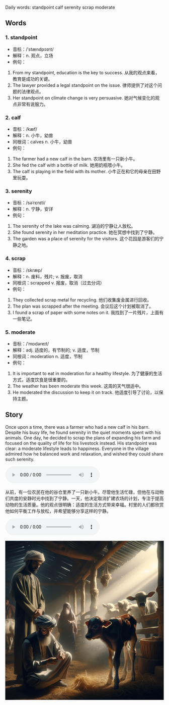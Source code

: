 Daily words: standpoint calf serenity scrap moderate

## Words
### 1. standpoint
- 音标：/ˈstændpɔɪnt/ <span style="cursor: pointer;" onclick="document.getElementById('audio-player-1').play()"><i class="fas fa-volume-up"></i></span>
<audio id="audio-player-1" src="audios/words/standpoint.mp3" style="display:none;"></audio>
- 解释：n. 观点，立场
- 例句：
1. From my standpoint, education is the key to success.
从我的观点来看，教育是成功的关键。
2. The lawyer provided a legal standpoint on the issue.
律师提供了对这个问题的法律观点。
3. Her standpoint on climate change is very persuasive.
她对气候变化的观点非常有说服力。

### 2. calf
- 音标：/kæf/ <span style="cursor: pointer;" onclick="document.getElementById('audio-player-2').play()"><i class="fas fa-volume-up"></i></span>
<audio id="audio-player-2" src="audios/words/calf.mp3" style="display:none;"></audio>
- 解释：n. 小牛，幼兽
- 同根词：calves n. 小牛，幼兽
- 例句：
1. The farmer had a new calf in the barn.
农场里有一只新小牛。 
2. She fed the calf with a bottle of milk.
她用奶瓶喂小牛。 
3. The calf is playing in the field with its mother.
小牛正在和它的母亲在田野里玩耍。

### 3. serenity
- 音标：/səˈrɛnɪti/ <span style="cursor: pointer;" onclick="document.getElementById('audio-player-3').play()"><i class="fas fa-volume-up"></i></span>
<audio id="audio-player-3" src="audios/words/serenity.mp3" style="display:none;"></audio>
- 解释：n. 宁静，安详
- 例句：
1. The serenity of the lake was calming.
湖泊的宁静让人放松。 
2. She found serenity in her meditation practice.
她在冥想中找到了宁静。 
3. The garden was a place of serenity for the visitors.
这个花园是游客们的宁静之地。

### 4. scrap
- 音标：/skræp/ <span style="cursor: pointer;" onclick="document.getElementById('audio-player-4').play()"><i class="fas fa-volume-up"></i></span>
<audio id="audio-player-4" src="audios/words/scrap.mp3" style="display:none;"></audio>
- 解释：n. 废料，残片; v. 报废，取消
- 同根词：scrapped v. 报废，取消（过去分词）
- 例句：
1. They collected scrap metal for recycling.
他们收集废金属进行回收。 
2. The plan was scrapped after the meeting.
会议后这个计划被取消了。
3. I found a scrap of paper with some notes on it.
我找到了一片残片，上面有一些笔记。

### 5. moderate
- 音标：/ˈmɒdəreɪt/ <span style="cursor: pointer;" onclick="document.getElementById('audio-player-5').play()"><i class="fas fa-volume-up"></i></span>
<audio id="audio-player-5" src="audios/words/moderate.mp3" style="display:none;"></audio>
- 解释：adj. 适度的，有节制的; v. 适度，节制
- 同根词：moderation n. 适度，节制
- 例句：
1. It is important to eat in moderation for a healthy lifestyle.
为了健康的生活方式，适度饮食是很重要的。
2. The weather has been moderate this week.
这周的天气很适中。
3. He moderated the discussion to keep it on track.
他适度引导了讨论，以保持主题。

## Story
Once upon a time, there was a farmer who had a new calf in his barn. Despite his busy life, he found serenity in the quiet moments spent with his animals. One day, he decided to scrap the plans of expanding his farm and focused on the quality of life for his livestock instead. His standpoint was clear: a moderate lifestyle leads to happiness. Everyone in the village admired how he balanced work and relaxation, and wished they could share such serenity.

<audio controls>
  <source src="https://files.dwong.top/story/2024-08-13-english.mp3" type="audio/mpeg">
  你的浏览器不支持音频元素。
</audio>
  

从前，有一位农民在他的谷仓里养了一只新小牛。尽管他生活忙碌，但他在与动物们共度的安静时光中找到了宁静。一天，他决定取消扩建农场的计划，专注于提高动物的生活质量。他的观点很明确：适度的生活方式带来幸福。村里的人们都欣赏他如何平衡工作与放松，并希望能够分享这样的宁静。

<audio controls>
  <source src="https://files.dwong.top/story/2024-08-13-chinese.mp3" type="audio/mpeg">
  你的浏览器不支持音频元素。
</audio>
  

![story](./images/2024-08-13.png)

